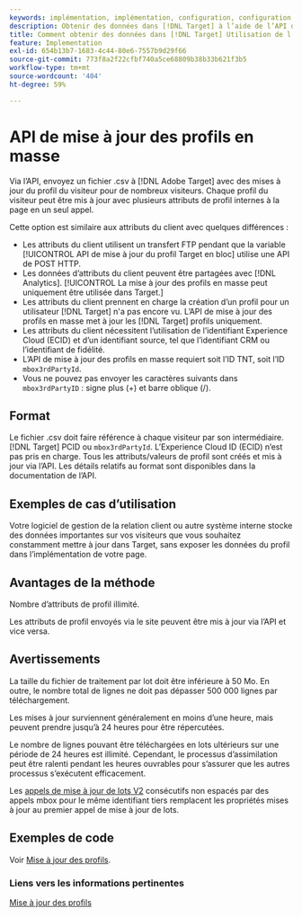 ```yaml
---
keywords: implémentation, implémentation, configuration, configuration, mise à jour de profil par lot
description: Obtenir des données dans [!DNL Target] à l’aide de l’API de mise à jour des profils en masse.
title: Comment obtenir des données dans [!DNL Target] Utilisation de l’API de mise à jour de profil en bloc ?
feature: Implementation
exl-id: 654b13b7-1683-4c44-80e6-7557b9d29f66
source-git-commit: 773f8a2f22cfbf740a5ce68809b38b33b621f3b5
workflow-type: tm+mt
source-wordcount: '404'
ht-degree: 59%

---
```


# API de mise à jour des profils en masse

Via l’API, envoyez un fichier .csv à [!DNL Adobe Target] avec des mises à jour du profil du visiteur pour de nombreux visiteurs. Chaque profil du visiteur peut être mis à jour avec plusieurs attributs de profil internes à la page en un seul appel.

Cette option est similaire aux attributs du client avec quelques différences :

* Les attributs du client utilisent un transfert FTP pendant que la variable [!UICONTROL API de mise à jour du profil Target en bloc] utilise une API de POST HTTP.
* Les données d’attributs du client peuvent être partagées avec [!DNL Analytics]. [!UICONTROL La mise à jour des profils en masse peut uniquement être utilisée dans Target.]
* Les attributs du client prennent en charge la création d’un profil pour un utilisateur [!DNL Target] n&#39;a pas encore vu. L’API de mise à jour des profils en masse met à jour les [!DNL Target] profils uniquement.
* Les attributs du client nécessitent l’utilisation de l’identifiant Experience Cloud (ECID) et d’un identifiant source, tel que l’identifiant CRM ou l’identifiant de fidélité.
* L’API de mise à jour des profils en masse requiert soit l’ID TNT, soit l’ID `mbox3rdPartyId`.
* Vous ne pouvez pas envoyer les caractères suivants dans `mbox3rdPartyID` : signe plus (+) et barre oblique (/).

## Format

Le fichier .csv doit faire référence à chaque visiteur par son intermédiaire. [!DNL Target] PCID ou `mbox3rdPartyId`. L’Experience Cloud ID (ECID) n’est pas pris en charge. Tous les attributs/valeurs de profil sont créés et mis à jour via l’API. Les détails relatifs au format sont disponibles dans la documentation de l’API.

## Exemples de cas d’utilisation

Votre logiciel de gestion de la relation client ou autre système interne stocke des données importantes sur vos visiteurs que vous souhaitez constamment mettre à jour dans Target, sans exposer les données du profil dans l’implémentation de votre page.

## Avantages de la méthode

Nombre d’attributs de profil illimité.

Les attributs de profil envoyés via le site peuvent être mis à jour via l’API et vice versa.

## Avertissements

La taille du fichier de traitement par lot doit être inférieure à 50 Mo. En outre, le nombre total de lignes ne doit pas dépasser 500 000 lignes par téléchargement.

Les mises à jour surviennent généralement en moins d’une heure, mais peuvent prendre jusqu’à 24 heures pour être répercutées.

Le nombre de lignes pouvant être téléchargées en lots ultérieurs sur une période de 24 heures est illimité. Cependant, le processus d’assimilation peut être ralenti pendant les heures ouvrables pour s’assurer que les autres processus s’exécutent efficacement.

Les [appels de mise à jour de lots V2](https://developers.adobetarget.com/api/#updating-profiles) consécutifs non espacés par des appels mbox pour le même identifiant tiers remplacent les propriétés mises à jour au premier appel de mise à jour de lots.

## Exemples de code

Voir [Mise à jour des profils](https://developers.adobetarget.com/api/#updating-profiles).

### Liens vers les informations pertinentes

[Mise à jour des profils](https://developers.adobetarget.com/api/#updating-profiles)

